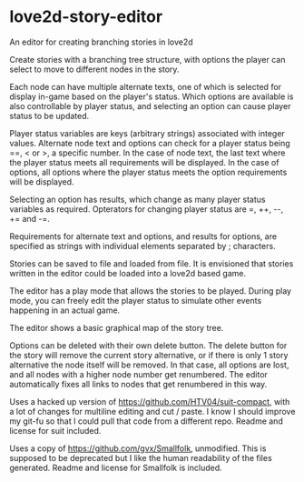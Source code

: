 # love2d-story-editor
An editor for creating branching stories in love2d

Create stories with a branching tree structure, with options the player can select to
move to different nodes in the story. 

Each node can have multiple alternate texts, one of which is 
selected for display in-game based on the player's status. Which options are available is also controllable
by player status, and selecting an option can cause player status to be updated.

Player status variables are keys (arbitrary strings) associated with integer values. 
Alternate node text and options can check for a player status being ==, < or >, a 
specific number. In the case of node text, the last text where the player status 
meets all requirements will be displayed. In the case of options, all options where 
the player status meets the option requirements will be displayed.

Selecting an option has results, which change as many player status variables as 
required. Opterators for changing player status are =, ++, --, += and -=.

Requirements for alternate text and options, and results for options, are specified as 
strings with individual elements separated by ; characters.

Stories can be saved to file and loaded from file. It is envisioned that stories written
in the editor could be loaded into a love2d based game.

The editor has a play mode that allows the stories to be played. During play mode, you 
can freely edit the player status to simulate other events happening in an actual game.

The editor shows a basic graphical map of the story tree.

Options can be deleted with their own delete button. The delete button for the story will
remove the current story alternative, or if there is only 1 story alternative the node
itself will be removed. In that case, all options are lost, and all nodes with a higher
node number get renumbered. The editor automatically fixes all links to nodes that get
renumbered in this way.

Uses a hacked up version of https://github.com/HTV04/suit-compact, with a lot of changes 
for multiline editing and cut / paste. I know I should improve my git-fu so that I could
pull that code from a different repo. Readme and license for suit included.

Uses a copy of https://github.com/gvx/Smallfolk, unmodified. This is supposed to be 
deprecated but I like the human readability of the files generated. Readme and license
for Smallfolk is included.
